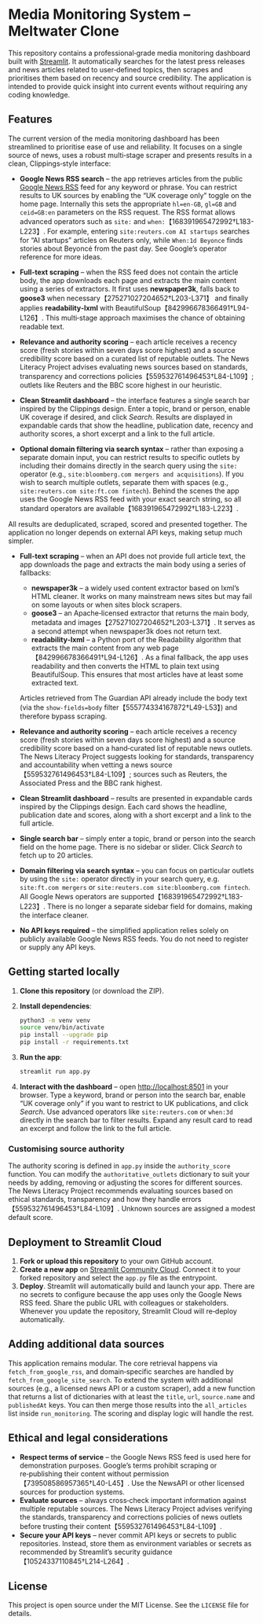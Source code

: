 # Media Monitoring System – Meltwater Clone

This repository contains a professional‑grade media monitoring dashboard built
with [Streamlit](https://streamlit.io).  It automatically searches for the
latest press releases and news articles related to user‑defined topics, then
scrapes and prioritises them based on recency and source credibility.  The
application is intended to provide quick insight into current events without
requiring any coding knowledge.

## Features

The current version of the media monitoring dashboard has been streamlined to
prioritise ease of use and reliability.  It focuses on a single source of
news, uses a robust multi‑stage scraper and presents results in a clean,
Clippings‑style interface:

* **Google News RSS search** – the app retrieves articles from the public
  [Google News RSS](https://news.google.com/rss) feed for any keyword or
  phrase.  You can restrict results to UK sources by enabling the “UK
  coverage only” toggle on the home page.  Internally this sets the
  appropriate `hl=en-GB`, `gl=GB` and `ceid=GB:en` parameters on the RSS
  request.  The RSS format allows advanced operators such as `site:` and
  `when:`【168391965472992†L183-L223】.  For example, entering `site:reuters.com AI
  startups` searches for “AI startups” articles on Reuters only, while
  `When:1d Beyonce` finds stories about Beyoncé from the past day.  See
  Google’s operator reference for more ideas.

* **Full‑text scraping** – when the RSS feed does not contain the article
  body, the app downloads each page and extracts the main content using a
  series of extractors.  It first uses **newspaper3k**, falls back to
  **goose3** when necessary【275271027204652†L203-L371】 and finally applies **readability‑lxml**
  with BeautifulSoup【842996678366491†L94-L126】.  This multi‑stage approach
  maximises the chance of obtaining readable text.

* **Relevance and authority scoring** – each article receives a recency
  score (fresh stories within seven days score highest) and a source
  credibility score based on a curated list of reputable outlets.  The
  News Literacy Project advises evaluating news sources based on standards,
  transparency and corrections policies【559532761496453†L84-L109】; outlets like Reuters
  and the BBC score highest in our heuristic.

* **Clean Streamlit dashboard** – the interface features a single
  search bar inspired by the Clippings design.  Enter a topic, brand or
  person, enable UK coverage if desired, and click *Search*.  Results are
  displayed in expandable cards that show the headline, publication date,
  recency and authority scores, a short excerpt and a link to the full
  article.

* **Optional domain filtering via search syntax** – rather than exposing a
  separate domain input, you can restrict results to specific outlets by
  including their domains directly in the search query using the `site:`
  operator (e.g., `site:bloomberg.com mergers and acquisitions`).  If you
  wish to search multiple outlets, separate them with spaces (e.g.,
  `site:reuters.com site:ft.com fintech`).  Behind the scenes the app uses
  the Google News RSS feed with your exact search string, so all standard
  operators are available【168391965472992†L183-L223】.

All results are deduplicated, scraped, scored and presented together.  The
application no longer depends on external API keys, making setup much
simpler.
* **Full‑text scraping** – when an API does not provide full article text,
  the app downloads the page and extracts the main body using a series of
  fallbacks:

  * **newspaper3k** – a widely used content extractor based on lxml’s HTML
    cleaner.  It works on many mainstream news sites but may fail on some
    layouts or when sites block scrapers.
  * **goose3** – an Apache‑licensed extractor that returns the main body,
    metadata and images【275271027204652†L203-L371】.  It serves as a second attempt
    when newspaper3k does not return text.
  * **readability‑lxml** – a Python port of the Readability algorithm that
    extracts the main content from any web page【842996678366491†L94-L126】.  As a
    final fallback, the app uses readability and then converts the HTML to
    plain text using BeautifulSoup.  This ensures that most articles have at
    least some extracted text.

  Articles retrieved from The Guardian API already include the body text
  (via the `show-fields=body` filter【555774334167872†L49-L53】) and therefore bypass
  scraping.
* **Relevance and authority scoring** – each article receives a recency score
  (fresh stories within seven days score highest) and a source credibility
  score based on a hand‑curated list of reputable news outlets.  The News
  Literacy Project suggests looking for standards, transparency and
  accountability when vetting a news source【559532761496453†L84-L109】; sources
  such as Reuters, the Associated Press and the BBC rank highest.
* **Clean Streamlit dashboard** – results are presented in expandable cards
  inspired by the Clippings design.  Each card shows the headline,
  publication date and scores, along with a short excerpt and a link to
  the full article.
* **Single search bar** – simply enter a topic, brand or person into the
  search field on the home page.  There is no sidebar or slider.  Click
  *Search* to fetch up to 20 articles.
* **Domain filtering via search syntax** – you can focus on particular
  outlets by using the `site:` operator directly in your search query, e.g.
  `site:ft.com mergers` or `site:reuters.com site:bloomberg.com fintech`.  All
  Google News operators are supported【168391965472992†L183-L223】.  There is no longer
  a separate sidebar field for domains, making the interface cleaner.

* **No API keys required** – the simplified application relies solely on
  publicly available Google News RSS feeds.  You do not need to register
  or supply any API keys.

## Getting started locally

1. **Clone this repository** (or download the ZIP).
2. **Install dependencies**:

   ```bash
   python3 -m venv venv
   source venv/bin/activate
   pip install --upgrade pip
   pip install -r requirements.txt
   ```
3. **Run the app**:

   ```bash
   streamlit run app.py
   ```

4. **Interact with the dashboard** – open
   [http://localhost:8501](http://localhost:8501) in your browser.  Type a
   keyword, brand or person into the search bar, enable “UK coverage only” if
   you want to restrict to UK publications, and click *Search*.  Use
   advanced operators like `site:reuters.com` or `when:3d` directly in the
   search bar to filter results.  Expand any result card to read an excerpt
   and follow the link to the full article.

### Customising source authority

The authority scoring is defined in `app.py` inside the `authority_score`
function.  You can modify the `authoritative_outlets` dictionary to suit your
needs by adding, removing or adjusting the scores for different sources.  The
News Literacy Project recommends evaluating sources based on ethical standards,
transparency and how they handle errors【559532761496453†L84-L109】.  Unknown
sources are assigned a modest default score.

## Deployment to Streamlit Cloud

1. **Fork or upload this repository** to your own GitHub account.
2. **Create a new app** on [Streamlit Community Cloud](https://streamlit.io/cloud).
   Connect it to your forked repository and select the `app.py` file as the
   entrypoint.
3. **Deploy**.  Streamlit will automatically build and launch your app.
   There are no secrets to configure because the app uses only the Google
   News RSS feed.  Share the public URL with colleagues or stakeholders.
   Whenever you update the repository, Streamlit Cloud will re‑deploy
   automatically.

## Adding additional data sources

This application remains modular.  The core retrieval happens via
`fetch_from_google_rss`, and domain‑specific searches are handled by
`fetch_from_google_site_search`.  To extend the system with additional
sources (e.g., a licensed news API or a custom scraper), add a new
function that returns a list of dictionaries with at least the `title`,
`url`, `source.name` and `publishedAt` keys.  You can then merge those
results into the `all_articles` list inside `run_monitoring`.  The scoring
and display logic will handle the rest.

## Ethical and legal considerations

* **Respect terms of service** – the Google News RSS feed is used here for
  demonstration purposes.  Google’s terms prohibit scraping or re‑publishing
  their content without permission【739508586957365†L40-L45】.  Use the NewsAPI
  or other licensed sources for production systems.
* **Evaluate sources** – always cross‑check important information against
  multiple reputable sources.  The News Literacy Project advises verifying
  the standards, transparency and corrections policies of news outlets
  before trusting their content【559532761496453†L84-L109】.
* **Secure your API keys** – never commit API keys or secrets to public
  repositories.  Instead, store them as environment variables or secrets as
  recommended by Streamlit’s security guidance【10524337110845†L214-L264】.

## License

This project is open source under the MIT License.  See the `LICENSE` file for
details.